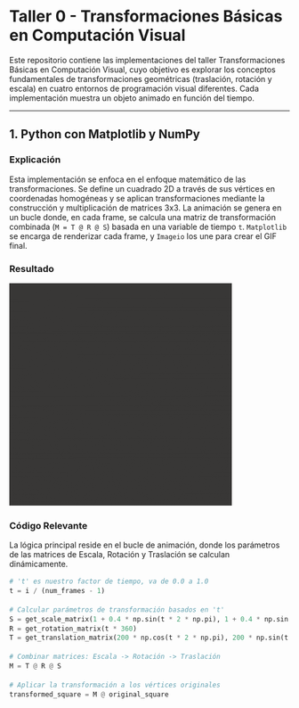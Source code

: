 # Taller 0 - Transformaciones Básicas en Computación Visual

Este repositorio contiene las implementaciones del taller Transformaciones Básicas en Computación Visual, cuyo objetivo es explorar los conceptos fundamentales de transformaciones geométricas (traslación, rotación y escala) en cuatro entornos de programación visual diferentes. Cada implementación muestra un objeto animado en función del tiempo.

---

## 1. Python con Matplotlib y NumPy

### Explicación
Esta implementación se enfoca en el enfoque matemático de las transformaciones. Se define un cuadrado 2D a través de sus vértices en coordenadas homogéneas y se aplican transformaciones mediante la construcción y multiplicación de matrices 3x3. La animación se genera en un bucle donde, en cada frame, se calcula una matriz de transformación combinada (`M = T @ R @ S`) basada en una variable de tiempo `t`. `Matplotlib` se encarga de renderizar cada frame, y `Imageio` los une para crear el GIF final.

### Resultado
![Animación en Python](python/output_python/pythonGIF.gif)

### Código Relevante
La lógica principal reside en el bucle de animación, donde los parámetros de las matrices de Escala, Rotación y Traslación se calculan dinámicamente.

```python
# 't' es nuestro factor de tiempo, va de 0.0 a 1.0
t = i / (num_frames - 1)

# Calcular parámetros de transformación basados en 't'
S = get_scale_matrix(1 + 0.4 * np.sin(t * 2 * np.pi), 1 + 0.4 * np.sin(t * 2 * np.pi))
R = get_rotation_matrix(t * 360)
T = get_translation_matrix(200 * np.cos(t * 2 * np.pi), 200 * np.sin(t * 2 * np.pi))

# Combinar matrices: Escala -> Rotación -> Traslación
M = T @ R @ S

# Aplicar la transformación a los vértices originales
transformed_square = M @ original_square